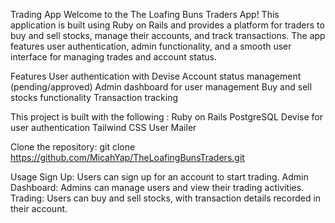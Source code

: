 Trading App
Welcome to the The Loafing Buns Traders App! This application is built using Ruby on Rails and provides a platform for traders to buy and sell stocks, manage their accounts, and track transactions. The app features user authentication, admin functionality, and a smooth user interface for managing trades and account status.


Features
User authentication with Devise
Account status management (pending/approved)
Admin dashboard for user management
Buy and sell stocks functionality
Transaction tracking

This project is built with the following :
Ruby on Rails
PostgreSQL
Devise for user authentication
Tailwind CSS
User Mailer

Clone the repository:
git clone https://github.com/MicahYap/TheLoafingBunsTraders.git


Usage
Sign Up: Users can sign up for an account to start trading.
Admin Dashboard: Admins can manage users and view their trading activities.
Trading: Users can buy and sell stocks, with transaction details recorded in their account.
